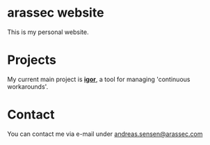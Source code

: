 # arassec website

This is my personal website.

# Projects

My current main project is **[igor](https://arassec.com/igor/index.html)**, a tool for managing 'continuous workarounds'.

# Contact

You can contact me via e-mail under andreas.sensen@arassec.com